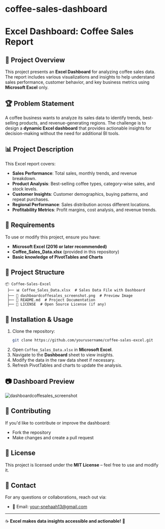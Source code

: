 # coffee-sales-dashboard
# Excel Dashboard: Coffee Sales Report

## 📌 Project Overview
This project presents an **Excel Dashboard** for analyzing coffee sales data. The report includes various visualizations and insights to help understand sales performance, customer behavior, and key business metrics using **Microsoft Excel** only.

## 🏆 Problem Statement
A coffee business wants to analyze its sales data to identify trends, best-selling products, and revenue-generating regions. The challenge is to design a **dynamic Excel dashboard** that provides actionable insights for decision-making without the need for additional BI tools.

## 📊 Project Description
This Excel report covers:
- **Sales Performance**: Total sales, monthly trends, and revenue breakdown.
- **Product Analysis**: Best-selling coffee types, category-wise sales, and stock levels.
- **Customer Insights**: Customer demographics, buying patterns, and repeat purchases.
- **Regional Performance**: Sales distribution across different locations.
- **Profitability Metrics**: Profit margins, cost analysis, and revenue trends.

## 🔧 Requirements
To use or modify this project, ensure you have:
- **Microsoft Excel (2016 or later recommended)**
- **Coffee_Sales_Data.xlsx** (provided in this repository)
- **Basic knowledge of PivotTables and Charts**

## 📂 Project Structure
```
📦 Coffee-Sales-Excel
 ├── 📊 Coffee_Sales_Data.xlsx  # Sales Data File with Dashboard
 ├── 📸 dashboardcoffesales_screenshot.png  # Preview Image
 ├── 📜 README.md  # Project Documentation
 ├── 📄 LICENSE  # Open Source License (if any)
```

## 🚀 Installation & Usage
1. Clone the repository:
   ```sh
   git clone https://github.com/yourusername/coffee-sales-excel.git
   ```
2. Open `Coffee_Sales_Data.xlsx` in **Microsoft Excel**.
3. Navigate to the **Dashboard** sheet to view insights.
4. Modify the data in the raw data sheet if necessary.
5. Refresh PivotTables and charts to update the analysis.

## 📷 Dashboard Preview
![dashboardcoffesales_screenshot](https://github.com/user-attachments/assets/274551e0-c417-4036-b273-7f9999af30f9)


## 📢 Contributing
If you'd like to contribute or improve the dashboard:
- Fork the repository
- Make changes and create a pull request

## 📜 License
This project is licensed under the **MIT License** – feel free to use and modify it.

## 🔗 Contact
For any questions or collaborations, reach out via:
- 📧 Email: your-snehaah13@gmail.com



---
☕ **Excel makes data insights accessible and actionable!** 🚀
